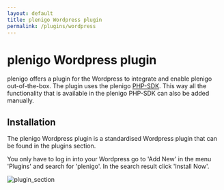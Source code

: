 ```yaml
---
layout: default
title: plenigo Wordpress plugin
permalink: /plugins/wordpress
---
```


# plenigo Wordpress plugin

plenigo offers a plugin for the Wordpress to integrate and enable plenigo out-of-the-box. The plugin uses the plenigo [PHP-SDK](https://github.com/plenigo/plenigo_php_sdk/wiki).
This way all the functionality that is available in the plenigo PHP-SDK can also be added manually.

## Installation 

The plenigo Wordpress plugin is a standardised Wordpress plugin that can be found in the plugins section.

You only have to log in into your Wordpress go to 'Add New' in the menu 'Plugins' and search for 'plenigo'. In the search result click 'Install Now'.

![plugin_section](/images/wp_install_plenigo.png)

